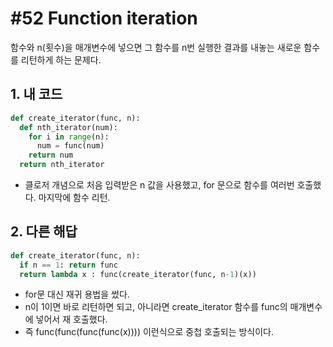 # #52 Function iteration

함수와 n(횟수)을 매개변수에 넣으면 그 함수를 n번 실행한 결과를 내놓는 새로운 함수를 리턴하게 하는 문제다.

## 1. 내 코드

```py
def create_iterator(func, n):
  def nth_iterator(num):
    for i in range(n):
      num = func(num)
    return num
  return nth_iterator
```

- 클로저 개념으로 처음 입력받은 n 값을 사용했고, for 문으로 함수를 여러번 호출했다. 마지막에 함수 리턴.

## 2. 다른 해답

```py
def create_iterator(func, n):
  if n == 1: return func
  return lambda x : func(create_iterator(func, n-1)(x))
```

- for문 대신 재귀 용법을 썼다.
- n이 1이면 바로 리턴하면 되고, 아니라면 create_iterator 함수를 func의 매개변수에 넣어서 재 호출했다.
- 즉 func(func(func(func(x)))) 이런식으로 중첩 호출되는 방식이다.
